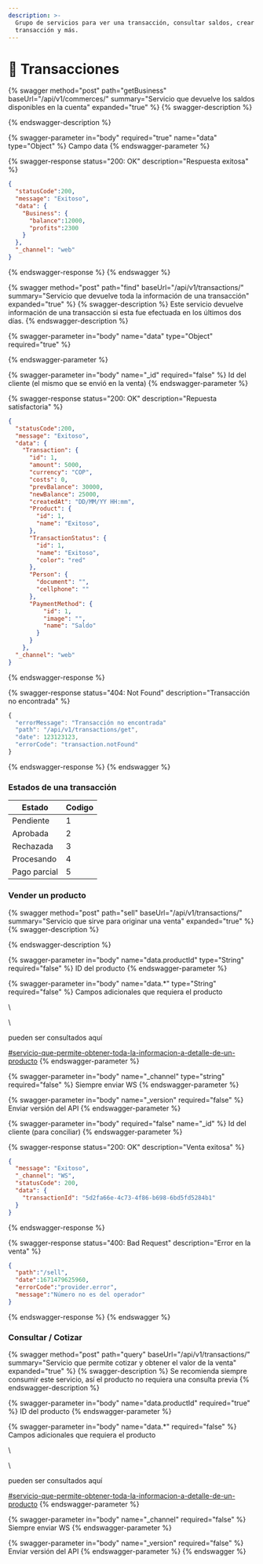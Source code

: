 ```yaml
---
description: >-
  Grupo de servicios para ver una transacción, consultar saldos, crear una nueva
  transacción y más.
---
```


# 💸 Transacciones

{% swagger method="post" path="getBusiness" baseUrl="/api/v1/commerces/" summary="Servicio que devuelve los saldos disponibles en la cuenta" expanded="true" %}
{% swagger-description %}

{% endswagger-description %}

{% swagger-parameter in="body" required="true" name="data" type="Object" %}
Campo data
{% endswagger-parameter %}

{% swagger-response status="200: OK" description="Respuesta exitosa" %}
```json
{
  "statusCode":200,
  "message": "Exitoso",
  "data": { 
    "Business": {
      "balance":12000,
      "profits":2300
    }
  },
  "_channel": "web"
}
```
{% endswagger-response %}
{% endswagger %}

{% swagger method="post" path="find" baseUrl="/api/v1/transactions/" summary="Servicio que devuelve toda la información de una transacción" expanded="true" %}
{% swagger-description %}
Este servicio devuelve información de una transacción si esta fue efectuada en los últimos dos días.
{% endswagger-description %}

{% swagger-parameter in="body" name="data" type="Object" required="true" %}

{% endswagger-parameter %}

{% swagger-parameter in="body" name="_id" required="false" %}
Id del cliente (el mismo que se envió en la venta)
{% endswagger-parameter %}

{% swagger-response status="200: OK" description="Repuesta satisfactoria" %}
```json
{
  "statusCode":200,
  "message": "Exitoso",
  "data": {
    "Transaction": {
      "id": 1,
      "amount": 5000,
      "currency": "COP",
      "costs": 0,
      "prevBalance": 30000,
      "newBalance": 25000,
      "createdAt": "DD/MM/YY HH:mm",
      "Product": {
        "id": 1,
        "name": "Exitoso",
      },
      "TransactionStatus": {
        "id": 1,
        "name": "Exitoso",
        "color": "red"
      },
      "Person": {
        "document": "",
        "cellphone": ""
      },
      "PaymentMethod": {
          "id": 1,
          "image": "",
          "name": "Saldo"
        }
      }
    },
  "_channel": "web"
}
```
{% endswagger-response %}

{% swagger-response status="404: Not Found" description="Transacción no encontrada" %}
```javascript
{
  "errorMessage": "Transacción no encontrada"
  "path": "/api/v1/transactions/get",
  "date": 123123123,
  "errorCode": "transaction.notFound"
}
```
{% endswagger-response %}
{% endswagger %}

### Estados de una transacción

| Estado       | Codigo |
| ------------ | ------ |
| Pendiente    | 1      |
| Aprobada     | 2      |
| Rechazada    | 3      |
| Procesando   | 4      |
| Pago parcial | 5      |

### Vender un producto

{% swagger method="post" path="sell" baseUrl="/api/v1/transactions/" summary="Servicio que sirve para originar una venta" expanded="true" %}
{% swagger-description %}

{% endswagger-description %}

{% swagger-parameter in="body" name="data.productId" type="String" required="false" %}
ID del producto
{% endswagger-parameter %}

{% swagger-parameter in="body" name="data.*" type="String" required="false" %}
Campos adicionales que requiera el producto

\\

\\

pueden ser consultados aquí

[#servicio-que-permite-obtener-toda-la-informacion-a-detalle-de-un-producto](../productos.md#servicio-que-permite-obtener-toda-la-informacion-a-detalle-de-un-producto "mention")
{% endswagger-parameter %}

{% swagger-parameter in="body" name="_channel" type="string" required="false" %}
Siempre enviar WS
{% endswagger-parameter %}

{% swagger-parameter in="body" name="_version" required="false" %}
Enviar versión del API
{% endswagger-parameter %}

{% swagger-parameter in="body" required="false" name="_id" %}
Id del cliente (para conciliar)
{% endswagger-parameter %}

{% swagger-response status="200: OK" description="Venta exitosa" %}
```json
{
  "message": "Exitoso",
  "_channel": "WS",
  "statusCode": 200,
  "data": {
    "transactionId": "5d2fa66e-4c73-4f86-b698-6bd5fd5284b1"
  }
}
```
{% endswagger-response %}

{% swagger-response status="400: Bad Request" description="Error en la venta" %}
```json
{
  "path":"/sell",
  "date":1671479625960,
  "errorCode":"provider.error",
  "message":"Número no es del operador"
}
```
{% endswagger-response %}
{% endswagger %}

### Consultar / Cotizar

{% swagger method="post" path="query" baseUrl="/api/v1/transactions/" summary="Servicio que permite cotizar y obtener el valor de la venta" expanded="true" %}
{% swagger-description %}
Se recomienda siempre consumir este servicio, así el producto no requiera una consulta previa
{% endswagger-description %}

{% swagger-parameter in="body" name="data.productId" required="true" %}
ID del producto
{% endswagger-parameter %}

{% swagger-parameter in="body" name="data.*" required="false" %}
Campos adicionales que requiera el producto

\\

\\

pueden ser consultados aquí

[#servicio-que-permite-obtener-toda-la-informacion-a-detalle-de-un-producto](../productos.md#servicio-que-permite-obtener-toda-la-informacion-a-detalle-de-un-producto "mention")
{% endswagger-parameter %}

{% swagger-parameter in="body" name="_channel" required="false" %}
Siempre enviar WS
{% endswagger-parameter %}

{% swagger-parameter in="body" name="_version" required="false" %}
Enviar versión del API
{% endswagger-parameter %}
{% endswagger %}
